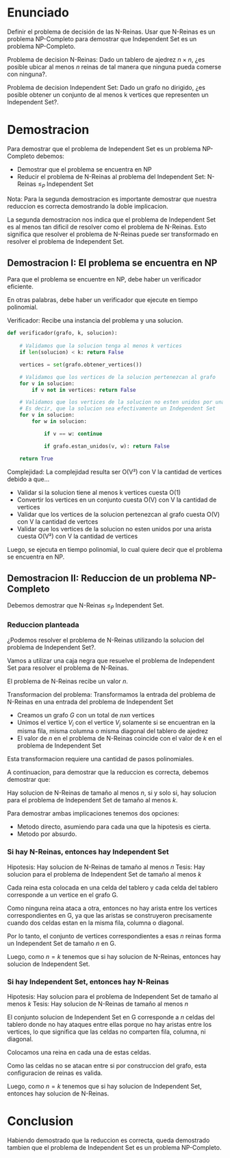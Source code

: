 # Enunciado

Definir el problema de decisión de las N-Reinas. Usar que N-Reinas es un problema NP-Completo para demostrar que Independent Set es un problema NP-Completo.

Problema de decision N-Reinas: Dado un tablero de ajedrez $n×n$, ¿es posible ubicar al menos $n$ reinas de tal manera que ninguna pueda comerse con ninguna?.

Problema de decision Independent Set: Dado un grafo no dirigido, ¿es posible obtener un conjunto de al menos k vertices que representen un Independent Set?.

# Demostracion

Para demostrar que el problema de Independent Set es un problema NP-Completo debemos:
- Demostrar que el problema se encuentra en NP
- Reducir el problema de N-Reinas al problema del Independent Set: N-Reinas $\leq_P$ Independent Set

Nota: Para la segunda demostracion es importante demostrar que nuestra reduccion es correcta demostrando la doble implicacion.

La segunda demostracion nos indica que el problema de Independent Set es al menos tan dificil de resolver como el problema de N-Reinas. Esto significa que resolver el problema de N-Reinas puede ser transformado en resolver el problema de Independent Set.

## Demostracion I: El problema se encuentra en NP

Para que el problema se encuentre en NP, debe haber un verificador eficiente.

En otras palabras, debe haber un verificador que ejecute en tiempo polinomial.

Verificador: Recibe una instancia del problema y una solucion.

```py
def verificador(grafo, k, solucion):
    
    # Validamos que la solucion tenga al menos k vertices
    if len(solucion) < k: return False

    vertices = set(grafo.obtener_vertices())

    # Validamos que los vertices de la solucion pertenezcan al grafo
    for v in solucion:
        if v not in vertices: return False

    # Validamos que los vertices de la solucion no esten unidos por una arista
    # Es decir, que la solucion sea efectivamente un Independent Set
    for v in solucion:
        for w in solucion:

            if v == w: continue

            if grafo.estan_unidos(v, w): return False

    return True
```

Complejidad: La complejidad resulta ser O(V²) con V la cantidad de vertices debido a que...
- Validar si la solucion tiene al menos k vertices cuesta O(1)
- Convertir los vertices en un conjunto cuesta O(V) con V la cantidad de vertices
- Validar que los vertices de la solucion pertenezcan al grafo cuesta O(V) con V la cantidad de vertces
- Validar que los vertices de la solucion no esten unidos por una arista cuesta O(V²) con V la cantidad de vertices

Luego, se ejecuta en tiempo polinomial, lo cual quiere decir que el problema se encuentra en NP.

## Demostracion II: Reduccion de un problema NP-Completo

Debemos demostrar que N-Reinas $\leq_P$ Independent Set.

### Reduccion planteada

¿Podemos resolver el problema de N-Reinas utilizando la solucion del problema de Independent Set?.

Vamos a utilizar una caja negra que resuelve el problema de Independent Set para resolver el problema de N-Reinas.

El problema de N-Reinas recibe un valor $n$.

Transformacion del problema: Transformamos la entrada del problema de N-Reinas en una entrada del problema de Independent Set
- Creamos un grafo $G$ con un total de $nxn$ vertices
- Unimos el vertice $V_i$ con el vertice $V_j$ solamente si se encuentran en la misma fila, misma columna o misma diagonal del tablero de ajedrez
- El valor de $n$ en el problema de N-Reinas coincide con el valor de $k$ en el problema de Independent Set

Esta transformacion requiere una cantidad de pasos polinomiales.

A continuacion, para demostrar que la reduccion es correcta, debemos demostrar que:

Hay solucion de N-Reinas de tamaño al menos $n$, si y solo si, hay solucion para el problema de Independent Set de tamaño al menos $k$.

Para demostrar ambas implicaciones tenemos dos opciones:
- Metodo directo, asumiendo para cada una que la hipotesis es cierta.
- Metodo por absurdo.

### Si hay N-Reinas, entonces hay Independent Set

Hipotesis: Hay solucion de N-Reinas de tamaño al menos $n$
Tesis: Hay solucion para el problema de Independent Set de tamaño al menos $k$

Cada reina esta colocada en una celda del tablero y cada celda del tablero corresponde a un vertice en el grafo G.

Como ninguna reina ataca a otra, entonces no hay arista entre los vertices correspondientes en G, ya que las aristas se construyeron
precisamente cuando dos celdas estan en la misma fila, columna o diagonal.

Por lo tanto, el conjunto de vertices correspondientes a esas $n$ reinas forma un Independent Set de tamaño $n$ en G.

Luego, como $n = k$ tenemos que si hay solucion de N-Reinas, entonces hay solucion de Independent Set.

### Si hay Independent Set, entonces hay N-Reinas

Hipotesis: Hay solucion para el problema de Independent Set de tamaño al menos $k$
Tesis: Hay solucion de N-Reinas de tamaño al menos $n$

El conjunto solucion de Independent Set en G corresponde a $n$ celdas del tablero donde no hay ataques entre ellas porque no hay aristas entre los vertices, lo que significa que las celdas no comparten fila, columna, ni diagonal.

Colocamos una reina en cada una de estas celdas.

Como las celdas no se atacan entre si por construccion del grafo, esta configuracion de reinas es valida.

Luego, como $n = k$ tenemos que si hay solucion de Independent Set, entonces hay solucion de N-Reinas.

# Conclusion

Habiendo demostrado que la reduccion es correcta, queda demostrado tambien que el problema de Independent Set es un problema NP-Completo.